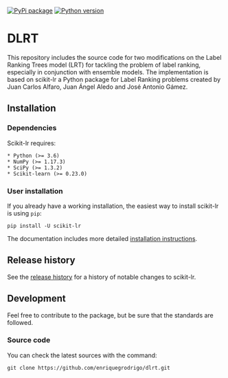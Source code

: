 [![PyPi package](https://badge.fury.io/py/scikit-lr.svg)](https://pypi.org/project/scikit-lr)
[![Python version](https://img.shields.io/pypi/pyversions/scikit-lr.svg)](https://pypi.org/project/scikit-lr)

# DLRT 

This repository includes the source code for two modifications on the Label Ranking Trees model (LRT) for 
tackling the problem of label ranking, especially in conjunction with ensemble models. 
The implementation is based on scikit-lr a Python package for Label Ranking problems created by Juan Carlos Alfaro, Juan Ángel Aledo and José Antonio Gámez.

## Installation

### Dependencies

Scikit-lr requires:

    * Python (>= 3.6)
    * NumPy (>= 1.17.3)
    * SciPy (>= 1.3.2)
    * Scikit-learn (>= 0.23.0)

### User installation

If you already have a working installation, the easiest way to install
scikit-lr is using ``pip``:

```
pip install -U scikit-lr
```

The documentation includes more detailed [installation instructions](https://scikit-lr.readthedocs.io/en/latest/getting_started/install.html).

## Release history

See the [release history](https://scikit-lr.readthedocs.io/en/latest/whats_new/index.html)
for a history of notable changes to scikit-lr.

## Development

Feel free to contribute to the package, but be sure that the standards
are followed.

### Source code

You can check the latest sources with the command:

```
git clone https://github.com/enriquegrodrigo/dlrt.git
```
